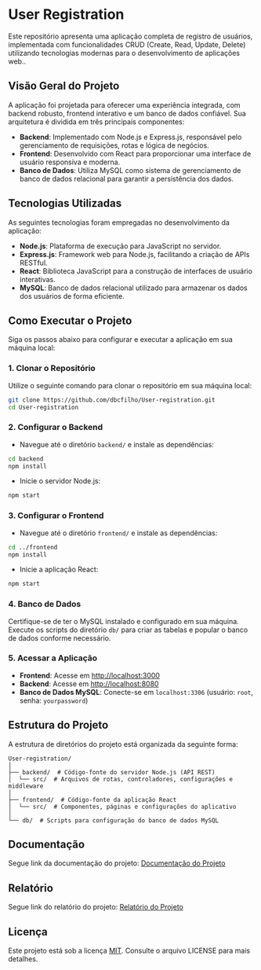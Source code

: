 # User Registration  
  
Este repositório apresenta uma aplicação completa de registro de usuários, implementada com funcionalidades CRUD (Create, Read, Update, Delete) utilizando tecnologias modernas para o desenvolvimento de aplicações web..  
  
## Visão Geral do Projeto  
  
A aplicação foi projetada para oferecer uma experiência integrada, com backend robusto, frontend interativo e um banco de dados confiável. Sua arquitetura é dividida em três principais componentes:  
  
- **Backend**: Implementado com Node.js e Express.js, responsável pelo gerenciamento de requisições, rotas e lógica de negócios.  
- **Frontend**: Desenvolvido com React para proporcionar uma interface de usuário responsiva e moderna.  
- **Banco de Dados**: Utiliza MySQL como sistema de gerenciamento de banco de dados relacional para garantir a persistência dos dados.  
  
## Tecnologias Utilizadas  
  
As seguintes tecnologias foram empregadas no desenvolvimento da aplicação:  
  
- **Node.js**: Plataforma de execução para JavaScript no servidor.  
- **Express.js**: Framework web para Node.js, facilitando a criação de APIs RESTful.  
- **React**: Biblioteca JavaScript para a construção de interfaces de usuário interativas.  
- **MySQL**: Banco de dados relacional utilizado para armazenar os dados dos usuários de forma eficiente.  
  
## Como Executar o Projeto  
  
Siga os passos abaixo para configurar e executar a aplicação em sua máquina local:  
  
### 1. Clonar o Repositório  
  
Utilize o seguinte comando para clonar o repositório em sua máquina local:  
  
```bash  
git clone https://github.com/dbcfilho/User-registration.git  
cd User-registration  
```  
  
### 2. Configurar o Backend  
  
- Navegue até o diretório `backend/` e instale as dependências:  
```bash  
cd backend  
npm install  
```  
  
- Inicie o servidor Node.js:  
```bash  
npm start  
```  
  
### 3. Configurar o Frontend  
  
- Navegue até o diretório `frontend/` e instale as dependências:  
```bash  
cd ../frontend  
npm install  
```  
  
- Inicie a aplicação React:  
```bash  
npm start  
```  
  
### 4. Banco de Dados  
  
Certifique-se de ter o MySQL instalado e configurado em sua máquina. Execute os scripts do diretório `db/` para criar as tabelas e popular o banco de dados conforme necessário.  
  
### 5. Acessar a Aplicação  
  
- **Frontend**: Acesse em [http://localhost:3000](http://localhost:3000)  
- **Backend**: Acesse em [http://localhost:8080](http://localhost:8080)  
- **Banco de Dados MySQL**: Conecte-se em `localhost:3306` (usuário: `root`, senha: `yourpassword`)  
  
## Estrutura do Projeto  
  
A estrutura de diretórios do projeto está organizada da seguinte forma:  
  
```  
User-registration/  
│  
├── backend/  # Código-fonte do servidor Node.js (API REST)  
│  └── src/  # Arquivos de rotas, controladores, configurações e middleware  
│  
├── frontend/  # Código-fonte da aplicação React  
│  └── src/  # Componentes, páginas e configurações do aplicativo  
│  
└── db/  # Scripts para configuração do banco de dados MySQL  
```  

## Documentação
  
Segue link da documentação do projeto:  <a href="https://drive.google.com/file/d/1AjVWiS1mwsriBOvCiNVzwq81WgmmvCwY/view" target="_blank">Documentação do Projeto</a>

## Relatório

Segue link do relatório do projeto:  <a href="https://drive.google.com/file/d/1MhPOxL27IiWM52qX5mAE00vBH0U-igox/view" target="_blank">Relatório do Projeto</a>

## Licença  
  
Este projeto está sob a licença [MIT](LICENSE). Consulte o arquivo LICENSE para mais detalhes.

